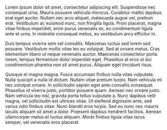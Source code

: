Lorem ipsum dolor sit amet, consectetur adipiscing elit. Suspendisse nec consequat urna. Mauris posuere vehicula rhoncus. Curabitur mattis dapibus erat eget auctor. Nullam nec arcu aliquet, malesuada augue vel, pretium erat. Vestibulum ac euismod nunc, non fringilla ligula. Proin placerat, magna vitae finibus imperdiet, enim purus venenatis ex, eu condimentum ligula ante et urna. In molestie consequat metus, eu vestibulum arcu efficitur in.

Duis tempus viverra sem vel convallis. Maecenas luctus sed lorem sed posuere. Vestibulum mollis vitae leo eu volutpat. Sed at ornare metus. Cras elementum libero ut neque venenatis auctor. Maecenas consectetur porta lorem, tempus fermentum dolor imperdiet eget. Phasellus at eros ut dui condimentum pharetra non sit amet purus. Aliquam eget tincidunt risus.

Quisque et magna magna. Fusce accumsan finibus nulla vitae vulputate. Nulla suscipit a nulla id dictum. Nullam vitae pretium turpis. Nam vehicula mi nec volutpat ornare. In sollicitudin sapien eget ante convallis consequat. Phasellus id viverra justo, porttitor posuere quam. Aenean nec ornare justo. Nam vehicula leo nisl, gravida porta tellus vulputate a. Nunc dapibus velit magna, vel sollicitudin est ultrices vitae. Ut eleifend dignissim ante, sed varius odio finibus vitae. Nunc blandit eros turpis. Sed eu nunc nec mauris iaculis aliquam sit amet a dolor. Praesent dapibus hendrerit facilisis. Aenean ullamcorper metus et luctus aliquam. Morbi finibus ligula vitae lacus semper, vel venenatis eros placerat.
